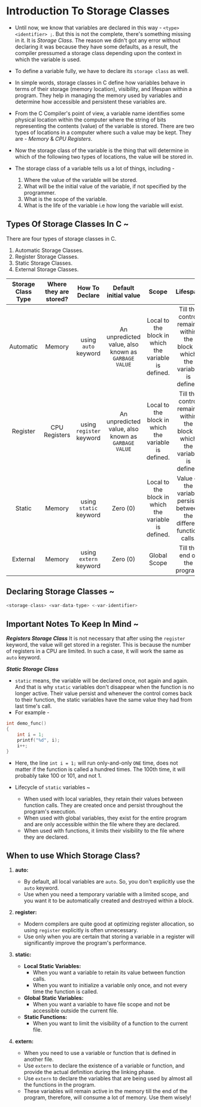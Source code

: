 # Introduction To Storage Classes

* Until now, we know that variables are declared in this way - `<type> <identifier> ;`. But this is not the complete, there's something missing in it. It is *Storage Class*. The reason we didn't got any error without declaring it was because they have some defaults, as a result, the compiler pressumed a storage class depending upon the context in which the variable is used.

* To define a variable fully, we have to declare its `storage class` as well.

* In simple words, storage classes in C define how variables behave in terms of their storage (memory location), visibility, and lifespan within a program. They help in managing the memory used by variables and determine how accessible and persistent these variables are.

* From the C Compiler's point of view, a variable name identifies some physical location within the computer where the string of bits representing the contents (value) of the variable is stored. There are two types of locations in a computer where such a value may be kept. They are - *Memory* & *CPU Registers*.

* Now the storage class of the variable is the thing that will determine in which of the following two types of locations, the value will be stored in.

* The storage class of a variable tells us a lot of things, including -
    01. Where the value of the variable will be stored.
    02. What will be the initial value of the variable, if not specified by the programmer.
    03. What is the scope of the variable.
    04. What is the life of the variable i.e how long the variable will exist.

## Types Of Storage Classes In C ~
There are four types of storage classes in C.
01. Automatic Storage Classes.
02. Register Storage Classes.
03. Static Storage Classes.
04. External Storage Classes.

<!-- ### Features Of Variables defined under Automatic Storage Classes.
01. The values of the variable is stored in the memory -->

| Storage Class Type | Where they are stored? | How To Declare | Default initial value | Scope | Lifespan |
| :----------------: | :--------------------: | :------------: | :-------------------: | :---: | :------: |
| Automatic | Memory | using `auto` keyword | An unpredicted value, also known as `GARBAGE VALUE` | Local to the block in which the variable is defined. | Till the control remains within the block in which the variable is defined. |
| Register | CPU Registers | using `register` keyword | An unpredicted value, also known as `GARBAGE VALUE` | Local to the block in which the variable is defined. | Till the control remains within the block in which the variable is defined. | 
| Static | Memory | using `static` keyword | Zero (0) | Local to the block in which the variable is defined. | Value of the variable persists between the different function calls. | 
| External | Memory | using `extern` keyword | Zero (0) | Global Scope | Till the end of the program.

## Declaring Storage Classes ~
```c
<storage-class> <var-data-type> <-var-identifier>
```

## Important Notes To Keep In Mind ~

*__Registers Storage Class__*
It is not necessary that after using the `register` keyword, the value will get stored in a register. This is because the number of registers in a CPU are limited. In such a case, it will work the same as `auto` keyword.


*__Static Storage Class__*
* `static` means, the variable will be declared once, not again and again. 
And that is why `static` variables don't disappear when the function is no longer active. Their value persist and whenever the control comes back to their function, the static variables have the same value they had from last time's call.
* For example -

```c
int demo_func()
{
    int i = 1;
    printf("%d", i);
    i++;
}
```

* Here, the line `int i = 1;` will run only-and-only `ONE` time, does not matter if the function is called a hundred times. The 100th time, it will probably take 100 or 101, and not 1. 

* Lifecycle of `static` variables ~
    * When used with local variables, they retain their values between function calls. They are created once and persist throughout the program's execution.
    * When used with global variables, they exist for the entire program and are only accessible within the file where they are declared.
    * When used with functions, it limits their visibility to the file where they are declared.

## When to use Which Storage Class?

1. **auto:**
    - By default, all local variables are `auto`. So, you don't explicitly use the `auto` keyword.
    - Use when you need a temporary variable with a limited scope, and you want it to be automatically created and destroyed within a block.

2. **register:**
    - Modern compilers are quite good at optimizing register allocation, so using `register` explicitly is often unnecessary.
    - Use only when you are certain that storing a variable in a register will significantly improve the program's performance.

3. **static:**
    - **Local Static Variables:**
      - When you want a variable to retain its value between function calls.
      - When you want to initialize a variable only once, and not every time the function is called.
    - **Global Static Variables:**
      - When you want a variable to have file scope and not be accessible outside the current file.
    - **Static Functions:**
      - When you want to limit the visibility of a function to the current file.

4. **extern:**
    - When you need to use a variable or function that is defined in another file.
    - Use `extern` to declare the existence of a variable or function, and provide the actual definition during the linking phase.
    - Use `extern` to declare the variables that are being used by almost all the functions in the program.
    - These variables will remain active in the memory till the end of the program, therefore, will consume a lot of memory. Use them wisely!